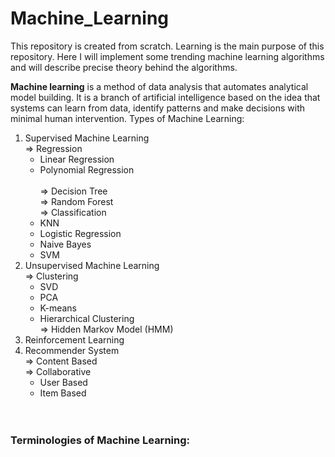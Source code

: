 # Machine_Learning
This repository is created from scratch. Learning is the main purpose of this repository. Here I will implement some trending machine learning algorithms and will describe precise theory behind the algorithms.

<b>Machine learning</b> is a method of data analysis that automates analytical model building. It is a branch of artificial intelligence based on the idea that systems can learn from data, identify patterns and make decisions with minimal human intervention.
Types of Machine Learning:
1) Supervised Machine Learning</br>
  => Regression</br>
    - Linear Regression</br>
    - Polynomial Regression</br></br>
  => Decision Tree</br>
  => Random Forest</br>
  => Classification</br>
    - KNN</br>
    - Logistic Regression</br>
    - Naive Bayes</br>
    - SVM</br>
2) Unsupervised Machine Learning</br>
  => Clustering</br>
    - SVD</br>
    - PCA</br>
    - K-means</br> 
    - Hierarchical Clustering</br>
  => Hidden Markov Model (HMM)</br>
3) Reinforcement Learning</br>
4) Recommender System</br>
  => Content Based</br>
  => Collaborative</br>
    - User Based</br>
    - Item Based</br>
</br></br>
<h3>Terminologies of Machine Learning:</h3> 
